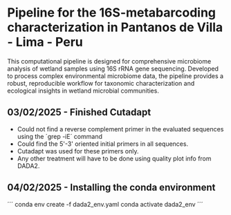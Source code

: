 # Pipeline for the 16S-metabarcoding characterization in Pantanos de Villa - Lima - Peru
This computational pipeline is designed for comprehensive microbiome analysis of wetland samples using 16S rRNA gene sequencing. Developed to process complex environmental microbiome data, the pipeline provides a robust, reproducible workflow for taxonomic characterization and ecological insights in wetland microbial communities.

## 03/02/2025 - Finished Cutadapt
- Could not find a reverse complement primer in the evaluated sequences using the ´grep -iE´ command
- Could find the 5'-3' oriented initial primers in all sequences.
- Cutadapt was used for these primers only.
- Any other treatment will have to be done using quality plot info from DADA2.

## 04/02/2025 - Installing the conda environment
´´´
conda env create -f dada2_env.yaml
conda activate dada2_env
´´´ 

